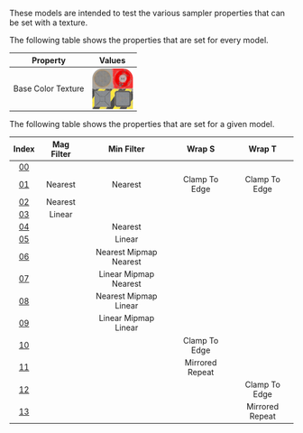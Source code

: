 These models are intended to test the various sampler properties that can be set with a texture.  

The following table shows the properties that are set for every model.  


Property | **Values**
:---: | :---:
Base Color Texture | <img src="./Textures/Texture_baseColor.png" height="72" width="72" align="middle">

 
The following table shows the properties that are set for a given model.  


Index | Mag Filter | Min Filter | Wrap S | Wrap T
:---: | :---: | :---: | :---: | :---:
[00](./Texture_Sampler_00.gltf) |   |   |   |  
[01](./Texture_Sampler_01.gltf) | Nearest | Nearest | Clamp To Edge | Clamp To Edge
[02](./Texture_Sampler_02.gltf) | Nearest |   |   |  
[03](./Texture_Sampler_03.gltf) | Linear |   |   |  
[04](./Texture_Sampler_04.gltf) |   | Nearest |   |  
[05](./Texture_Sampler_05.gltf) |   | Linear |   |  
[06](./Texture_Sampler_06.gltf) |   | Nearest Mipmap Nearest |   |  
[07](./Texture_Sampler_07.gltf) |   | Linear Mipmap Nearest |   |  
[08](./Texture_Sampler_08.gltf) |   | Nearest Mipmap Linear |   |  
[09](./Texture_Sampler_09.gltf) |   | Linear Mipmap Linear |   |  
[10](./Texture_Sampler_10.gltf) |   |   | Clamp To Edge |  
[11](./Texture_Sampler_11.gltf) |   |   | Mirrored Repeat |  
[12](./Texture_Sampler_12.gltf) |   |   |   | Clamp To Edge
[13](./Texture_Sampler_13.gltf) |   |   |   | Mirrored Repeat
 
